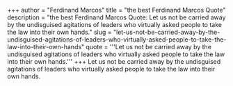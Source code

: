 +++
author = "Ferdinand Marcos"
title = "the best Ferdinand Marcos Quote"
description = "the best Ferdinand Marcos Quote: Let us not be carried away by the undisguised agitations of leaders who virtually asked people to take the law into their own hands."
slug = "let-us-not-be-carried-away-by-the-undisguised-agitations-of-leaders-who-virtually-asked-people-to-take-the-law-into-their-own-hands"
quote = '''Let us not be carried away by the undisguised agitations of leaders who virtually asked people to take the law into their own hands.'''
+++
Let us not be carried away by the undisguised agitations of leaders who virtually asked people to take the law into their own hands.
